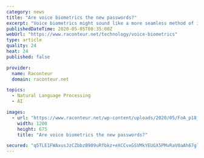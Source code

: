 ```yaml
---
category: news
title: "Are voice biometrics the new passwords?"
excerpt: "Voice biometrics might sound like a more seamless method of identifying an individual, but it isn’t yet a silver bullet for financial fraud."
publishedDateTime: 2020-05-05T00:35:00Z
webUrl: "https://www.raconteur.net/technology/voice-biometrics"
type: article
quality: 24
heat: 24
published: false

provider:
  name: Raconteur
  domain: raconteur.net

topics:
  - Natural Language Processing
  - AI

images:
  - url: "https://www.raconteur.net/wp-content/uploads/2020/05/FoA_p18_1.jpg"
    width: 1200
    height: 675
    title: "Are voice biometrics the new passwords?"

secured: "q5TLE1FWAxusJzCZbbzB909uRfbkz+eXCCvxGSVMkYEUGX5PMvRaV0aAh67glf4KkeKQm6dJbYB9MKgnXU4sw2KJ02UMAE19iRUhpMF3EborPFDUI+y8QDhOA16fZCGJ5Wr0qkjdG4zOTBRTtIb8lBDW6j6tYMYSQwOEDMGh7t4AuW0+Wx9USYLkJ766VxjjZxU9j8SAuBq7iU7vSMTYraYvkC9i97jfln8WuE1BGHGArbZXCr3iUdK+UA2yusOXySYKVK3OCeE3mw3ICt5uiB6TZ8cty72kiw8AelDCtgy0VVDIMeYi2bSm+oHoauWlsH6RSPRnf6kshPjlacx9g+xKj5JFEB/nQTQVYpSa26UE2dLHBBJIPkBUrinwbkvCtyZhbshRp0FI1GoT9J8lO2zRtdmaWkjGH1glVH7C0EemJfSahmHhJ2tqeESCcN1gaJotuHFTL6new5G8DiZ8qhWWD8+Y6Uf+2BRPoid2/58=;KTfh/4Fgq7jj1PQmdSG95A=="
---
```


